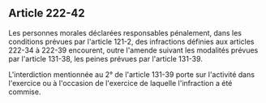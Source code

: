 Article 222-42
----
Les personnes morales déclarées responsables pénalement, dans les conditions
prévues par l'article 121-2, des infractions définies aux articles 222-34 à
222-39 encourent, outre l'amende suivant les modalités prévues par l'article
131-38, les peines prévues par l'article 131-39.

L'interdiction mentionnée au 2° de l'article 131-39 porte sur l'activité dans
l'exercice ou à l'occasion de l'exercice de laquelle l'infraction a été commise.
